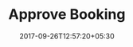 ---
title: "Approve Booking"
date: 2017-09-26T12:57:20+05:30
draft: false
layout: approve-booking

flight : flight-header

admin: true

flightContent : gray-bg


---